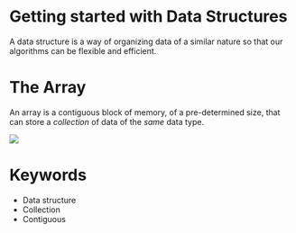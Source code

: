 # Getting started with Data Structures

A data structure is a way of organizing data of a similar nature so that our algorithms can be flexible and efficient.

# The Array

An array is a contiguous block of memory, of a pre-determined size, that can store a *collection* of data of the *same* data type.

![](https://qph.fs.quoracdn.net/main-qimg-6dcb98b78005a9af064fc4f0e8fbc19e)

# Keywords
- Data structure
- Collection
- Contiguous